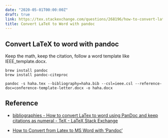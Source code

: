 ```yaml
---
date: "2020-05-01T00:00:00Z"
draft: true
link: https://tex.stackexchange.com/questions/268196/how-to-convert-latex-to-word-using-pandoc-and-keep-citations-as-numeral
title: Convert LaTeX to Word with pandoc
---
```


## Convert LaTeX to word with pandoc

Keep the math, keep the citation, follow a word template like IEEE_template.docx.

```
brew install pandoc
brew install pandoc-citeproc
```

```
pandoc -s haha.tex --bibliography=haha.bib --csl=ieee.csl --reference-doc=conference-template-letter.docx -o haha.docx
```

## Reference

* [bibliographies - How to convert LaTex to word using PanDoc and keep citations as numeral - TeX - LaTeX Stack Exchange](https://tex.stackexchange.com/questions/268196/how-to-convert-latex-to-word-using-pandoc-and-keep-citations-as-numeral)

* [How to Convert from Latex to MS Word with ‘Pandoc’](https://medium.com/@zhelinchen91/how-to-convert-from-latex-to-ms-word-with-pandoc-f2045a762293)